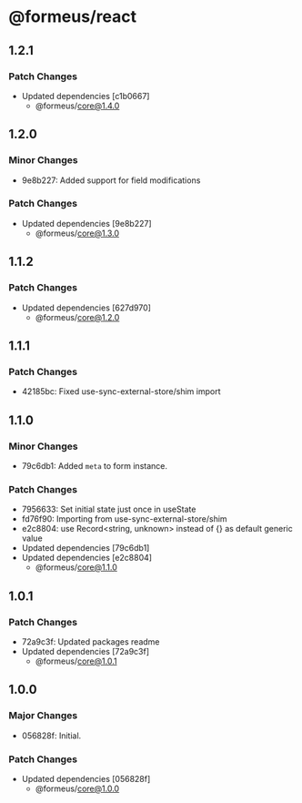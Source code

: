 # @formeus/react

## 1.2.1

### Patch Changes

- Updated dependencies [c1b0667]
  - @formeus/core@1.4.0

## 1.2.0

### Minor Changes

- 9e8b227: Added support for field modifications

### Patch Changes

- Updated dependencies [9e8b227]
  - @formeus/core@1.3.0

## 1.1.2

### Patch Changes

- Updated dependencies [627d970]
  - @formeus/core@1.2.0

## 1.1.1

### Patch Changes

- 42185bc: Fixed use-sync-external-store/shim import

## 1.1.0

### Minor Changes

- 79c6db1: Added `meta` to form instance.

### Patch Changes

- 7956633: Set initial state just once in useState
- fd76f90: Importing from use-sync-external-store/shim
- e2c8804: use Record<string, unknown> instead of {} as default generic value
- Updated dependencies [79c6db1]
- Updated dependencies [e2c8804]
  - @formeus/core@1.1.0

## 1.0.1

### Patch Changes

- 72a9c3f: Updated packages readme
- Updated dependencies [72a9c3f]
  - @formeus/core@1.0.1

## 1.0.0

### Major Changes

- 056828f: Initial.

### Patch Changes

- Updated dependencies [056828f]
  - @formeus/core@1.0.0
